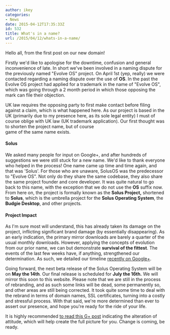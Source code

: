 ```yaml
---
author: ikey
categories:
- News
date: 2015-04-12T17:35:33Z
id: 532
title: What's in a name?
url: /2015/04/12/whats-in-a-name/
---
```


Hello all, from the first post on our new domain! 

Firstly we'd like to apologise for the downtime, confusion and general inconvenience of late. In short we've been involved in a naming dispute for the previously 
named "Evolve OS" project. On April 1st (yep, really) we were contacted regarding a naming dispute over the use of **OS**. In the past the Evolve OS project had applied 
for a trademark in the name of "Evolve OS", which was going through a 2 month period in which those opposing the mark can file their objection.

UK law requires the opposing party to first make contact before filing against a claim, which is what happened here. As our project is based in the UK (primarily due to my 
presence here, as its sole legal entity) I must of course oblige with UK law (UK trademark application). Our first thought was to shorten the project name, but of course  
game of the same name exists.

#### Solus

We asked many people for input on Google+, and after hundreds of suggestions we were still stuck for a new name. We'd like to thank everyone who helped in the process! 
One name came up time and time again, and that was 'Solus'. For those who are unaware, SolusOS was the predecessor to "Evolve OS". Not only do they share the same 
codebase, they also share the same project founder and core developer. It was quite natural to go back to this name, with the exception that we do not use the **OS** suffix 
now. From here on, the project is formally known as the **Solus Project,** shortened to **Solus**, which is the umbrella project for the **Solus Operating System**, 
the **Budgie Desktop**, and other projects.

#### Project Impact

As I'm sure most will understand, this has already taken its damage on the project, inflicting significant brand damage (by essentially disappearing). As an early indication, 
the primary mirror downloads are barely a quarter of the usual monthly downloads. However, applying the concepts of evolution from our prior name, we can but 
demonstrate **survival of the fittest**. The events of the last few weeks have, if anything, strengthened our determination. As such, we detailed our timeline 
[recently on Google+](https://plus.google.com/+Solus-Project/posts/Q9Q6Rr55qHe).

Going forward, the next beta release of the Solus Operating System will be on **May the 14th**. Our final release is scheduled for **July the 16th.** We will mirror this soon to 
this website. Please note that we are still in the process of rebranding, and as such some links will be dead, some permanently so, and other areas are still being corrected. It 
took quite some time to deal with the rebrand in terms of domain names, SSL certificates, turning into a costly and stressful process. With that said, we're more determined 
than ever to assert our presence, and hope you're ready for the ride of your life.

 It is highly recommended [to read this G+ post](https://plus.google.com/+Solus-Project/posts/Drmi1rp9WNJ) indicating the alteration of attitude, which will help create 
 the full picture for you. Change is coming, be ready.   